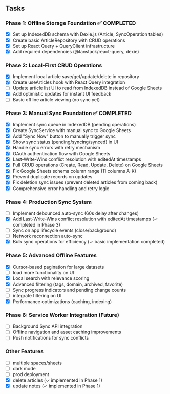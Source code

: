
## Tasks

### Phase 1: Offline Storage Foundation ✅ COMPLETED
- [x] Set up IndexedDB schema with Dexie.js (Article, SyncOperation tables)
- [x] Create basic ArticleRepository with CRUD operations
- [x] Set up React Query + QueryClient infrastructure
- [x] Add required dependencies (@tanstack/react-query, dexie)

### Phase 2: Local-First CRUD Operations
- [x] Implement local article save/get/update/delete in repository
- [x] Create useArticles hook with React Query integration
- [ ] Update article list UI to read from IndexedDB instead of Google Sheets
- [x] Add optimistic updates for instant UI feedback
- [ ] Basic offline article viewing (no sync yet)

### Phase 3: Manual Sync Foundation ✅ COMPLETED
- [x] Implement sync queue in IndexedDB (pending operations)
- [x] Create SyncService with manual sync to Google Sheets
- [x] Add "Sync Now" button to manually trigger sync
- [x] Show sync status (pending/syncing/synced) in UI
- [x] Handle sync errors with retry mechanism
- [x] OAuth authentication flow with Google Sheets
- [x] Last-Write-Wins conflict resolution with editedAt timestamps
- [x] Full CRUD operations (Create, Read, Update, Delete) on Google Sheets
- [x] Fix Google Sheets schema column range (11 columns A-K)
- [x] Prevent duplicate records on updates
- [x] Fix deletion sync issues (prevent deleted articles from coming back)
- [x] Comprehensive error handling and retry logic

### Phase 4: Production Sync System
- [ ] Implement debounced auto-sync (60s delay after changes)
- [x] Add Last-Write-Wins conflict resolution with editedAt timestamps (✓ completed in Phase 3)
- [ ] Sync on app lifecycle events (close/background)
- [ ] Network reconnection auto-sync
- [x] Bulk sync operations for efficiency (✓ basic implementation completed)

### Phase 5: Advanced Offline Features
- [x] Cursor-based pagination for large datasets
- [ ] load more functionality on UI
- [x] Local search with relevance scoring
- [x] Advanced filtering (tags, domain, archived, favorite)
- [ ] Sync progress indicators and pending change counts
- [ ] integrate filtering on UI
- [x] Performance optimizations (caching, indexing)

### Phase 6: Service Worker Integration (Future)
- [ ] Background Sync API integration
- [ ] Offline navigation and asset caching improvements
- [ ] Push notifications for sync conflicts

### Other Features
- [ ] multiple spaces/sheets
- [ ] dark mode
- [ ] prod deployment
- [x] delete articles (✓ implemented in Phase 1)
- [x] update notes (✓ implemented in Phase 1)